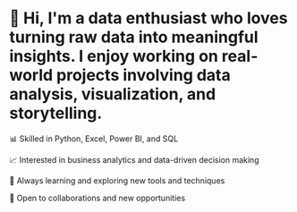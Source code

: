 # 👋 Hi, I'm a data enthusiast who loves turning raw data into meaningful insights. I enjoy working on real-world projects involving data analysis, visualization, and storytelling.

📊 Skilled in Python, Excel, Power BI, and SQL

📈 Interested in business analytics and data-driven decision making

🧠 Always learning and exploring new tools and techniques

🚀 Open to collaborations and new opportunities

